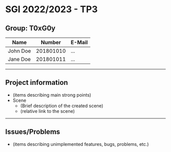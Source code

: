 # SGI 2022/2023 - TP3

## Group: T0xG0y

| Name             | Number    | E-Mail             |
| ---------------- | --------- | ------------------ |
| John Doe         | 201801010 | ...                |
| Jane Doe         | 201801011 | ...                |

----
## Project information

- (items describing main strong points)
- Scene
  - (Brief description of the created scene)
  - (relative link to the scene)
----
## Issues/Problems

- (items describing unimplemented features, bugs, problems, etc.)
